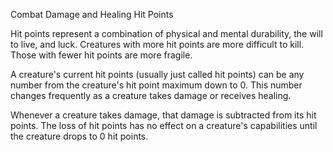 Combat
Damage and Healing
Hit Points
        <p>
          Hit points represent a combination of physical and mental durability, the will to live, and luck. Creatures with more hit points are more difficult to kill. Those with fewer hit points are more fragile.
        </p>
        <p>
          A creature's current hit points (usually just called hit points) can be any number from the creature's hit point maximum down to 0. This number changes frequently as a creature takes damage or receives healing.
        </p>
        <p>
          Whenever a creature takes damage, that damage is subtracted from its hit points. The loss of hit points has no effect on a creature's capabilities until the creature drops to 0 hit points.
        </p>
